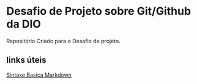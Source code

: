 # Desafio de Projeto sobre Git/Github da DIO
Repositório Criado para o Desafio de projeto.

## links úteis 
[Sintaxe Basica Markdown](https://www.markdownguide.org/)
